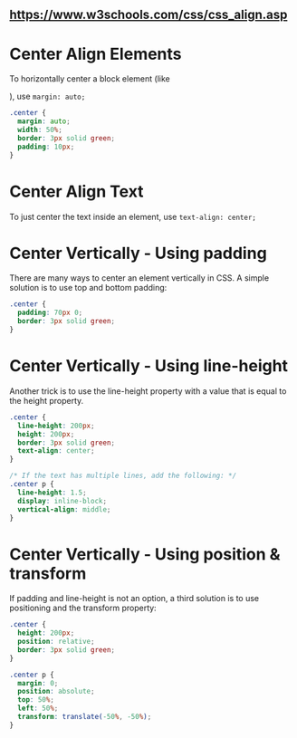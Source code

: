 ## https://www.w3schools.com/css/css_align.asp

# Center Align Elements

To horizontally center a block element (like <div>), use `margin: auto;`

```css
.center {
  margin: auto;
  width: 50%;
  border: 3px solid green;
  padding: 10px;
}
```

# Center Align Text

To just center the text inside an element, use `text-align: center;`

# Center Vertically - Using padding

There are many ways to center an element vertically in CSS. A simple solution is to use top and bottom padding:

```css
.center {
  padding: 70px 0;
  border: 3px solid green;
}
```

# Center Vertically - Using line-height

Another trick is to use the line-height property with a value that is equal to the height property.

```css
.center {
  line-height: 200px;
  height: 200px;
  border: 3px solid green;
  text-align: center;
}

/* If the text has multiple lines, add the following: */
.center p {
  line-height: 1.5;
  display: inline-block;
  vertical-align: middle;
}
```

# Center Vertically - Using position & transform

If padding and line-height is not an option, a third solution is to use positioning and the transform property:

```css
.center {
  height: 200px;
  position: relative;
  border: 3px solid green;
}

.center p {
  margin: 0;
  position: absolute;
  top: 50%;
  left: 50%;
  transform: translate(-50%, -50%);
}
```
